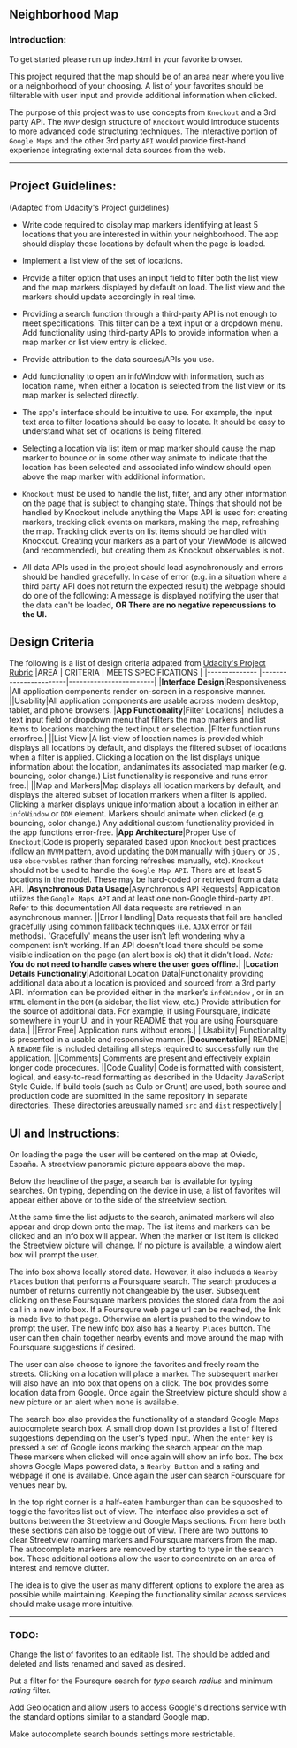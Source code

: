 ## Neighborhood Map
### Introduction: 
To get started please run up index.html in your favorite browser.

This project required that the map should be of an area near where you live or a neighborhood of your choosing. A list of your favorites should be filterable with user input and provide additional information when clicked.

The purpose of this project was to use concepts from `Knockout` and a 3rd party API. The `MVVP` design structure of `Knockout` would introduce students to more advanced code structuring techniques. The interactive portion of `Google Maps` and the other 3rd party `API` would provide first-hand experience integrating external data sources from the web. 

___

## Project Guidelines:
(Adapted from Udacity's Project guidelines)
- Write code required to display map markers identifying at least 5 locations that you are interested in within your neighborhood. The app should display those locations by default when the page is loaded.
- Implement a list view of the set of locations.
- Provide a filter option that uses an input field to filter both the list view and the map markers displayed by default on load. The list view and the markers should update accordingly in real time.
- Providing a search function through a third-party API is not enough to meet specifications. This filter can be a text input or a dropdown menu.
Add functionality using third-party APIs to provide information when a map marker or list view entry is clicked.
- Provide attribution to the data sources/APIs you use.
- Add functionality to open an infoWindow with information, such as location name, when either a location is selected from the list view or its map marker is selected directly.
- The app's interface should be intuitive to use. For example, the input text area to filter locations should be easy to locate. It should be easy to understand what set of locations is being filtered.
- Selecting a location via list item or map marker should cause the map marker to bounce or in some other way animate to indicate that the location has been selected and associated info window should open above the map marker with additional information.

- `Knockout` must be used to handle the list, filter, and any other information on the page that is subject to changing state. Things that should not be handled by Knockout include anything the Maps API is used for: creating markers, tracking click events on markers, making the map, refreshing the map. Tracking click events on list items should be handled with Knockout. Creating your markers as a part of your ViewModel is allowed (and recommended), but creating them as Knockout observables is not.
- All data APIs used in the project should load asynchronously and errors should be handled gracefully. In case of error (e.g. in a situation where a third party API does not return the expected result) the webpage should do one of the following: A message is displayed notifying the user that the data can't be loaded, **OR There are no negative repercussions to the UI.**

## Design Criteria ##
The following is a list of design criteria adpated from [Udacity's Project Rubric](https://review.udacity.com/#!/rubrics/17/view)
|AREA           | CRITERIA              |  MEETS SPECIFICATIONS |
|-------------- |-----------------------|------------------------|
|**Interface Design**|Responsiveness |All application components render on-screen in a responsive manner.
||Usability|All application components are usable across modern desktop, tablet, and phone browsers.
|**App Functionality**|Filter Locations| Includes a text input field or dropdown menu that fillters the map markers and list items to locations matching the text input or selection. |Filter function runs errorfree.|
||List View |A list-view of location names is provided which displays all locations by default, and displays the filtered subset of locations when a filter is applied. Clicking a location on the list displays unique information about the location, andanimates its associated map marker (e.g. bouncing, color change.) List functionality is responsive and runs error free.|
||Map and Markers|Map displays all location markers by default, and displays the altered subset of location markers when a filter is applied. Clicking a marker displays unique information about a location in either an `infoWindow` or `DOM` element. Markers should animate when clicked (e.g. bouncing, color change.) Any additional custom functionality provided in the app functions error-free.
|**App Architecture**|Proper Use of `Knockout`|Code is properly separated based upon `Knockout` best practices (follow an `MVVM` pattern, avoid updating the `DOM` manually with `jQuery` or `JS` , use `observables` rather than forcing refreshes manually, etc). `Knockout` should not be used to handle the `Google Map API`. There are at least 5 locations in the model. These may be hard-coded or retrieved from a data API.
|**Asynchronous Data Usage**|Asynchronous API Requests| Application utilizes the `Google Maps API` and at least one non-Google third-party `API`. Refer to this documentation All data requests are retrieved in an asynchronous manner.
||Error Handling| Data requests that fail are handled gracefully using common fallback techniques (i.e. `AJAX` error or fail methods). 'Gracefully' means the user isn’t left wondering why a component isn’t working. If an API doesn’t load there should be some visible indication on the page (an alert box is ok) that it didn’t load. *Note:* **You do not need to handle cases where the user goes offline.**|
|**Location Details Functionality**|Additional Location Data|Functionality providing additional data about a location is provided and sourced from a 3rd party API. Information can be provided either in the marker’s `infoWindow` , or in an `HTML` element in the `DOM` (a sidebar, the list view, etc.) Provide attribution for the source of additional data. For example, if using Foursquare, indicate somewhere in your UI and in your README that you are using Foursquare data.|
||Error Free| Application runs without errors.|
||Usability| Functionality is presented in a usable and responsive manner.
|**Documentation**| README| A `README` file is included detailing all steps required to successfully run the application.
||Comments| Comments are present and effectively explain longer code procedures.
||Code Quality| Code is formatted with consistent, logical, and easy-to-read formatting as described in the Udacity JavaScript Style Guide. If build tools (such as Gulp or Grunt) are used, both source and production code are submitted in the same repository in separate directories. These directories areusually named `src` and `dist` respectively.|

## UI and Instructions:

On loading the page the user will be centered on the map at Oviedo, España. A streetview panoramic picture appears above the map. 

Below the headline of the page, a search bar is available for typing searches. On typing, depending on the device in use, a list of favorites will appear either above or to the side of the streetview section.

At the same time the list adjusts to the search, animated markers wil also appear and drop down onto the map. The list items and markers can be clicked and an info box will appear. When the marker or list item is clicked the Streetview picture will change. If no picture is available, a window alert box will prompt the user. 

The info box shows locally stored data. However, it also inclueds a `Nearby Places` button that performs a Foursquare search. The search produces a number of returns currently not changeable by the user. Subsequent clicking on these Foursquare markers provides the stored data from the api call in a new info box. If a Foursqure web page url can be reached, the link is made live to that page. Otherwise an alert is pushed to the window to prompt the user. The new info box also has a `Nearby Places` button. The user can then chain together nearby events and move around the map with Foursquare suggestions if desired.

The user can also choose to ignore the favorites and freely roam the streets. Clicking on a location will place a marker. The subsequent marker will also have an info box that opens on a click. The box provides some location data from Google. Once again the Streetview picture should show a new picture or an alert when none is available. 

The search box also provides the functionality of a standard Google Maps autocomplete search box. A small drop down list provides a list of filtered suggestions depending on the user's typed input. When the `enter` key is pressed a set of Google icons marking the search appear on the map. These markers when clicked will once again will show an info box. The box shows Google Maps powered data, a `Nearby Button` and a rating and webpage if one is available. Once again the user can search Foursquare for venues near by.

In the top right corner is a half-eaten hamburger than can be squooshed to toggle the favorites list out of view. The interface also provides a set of buttons between the Streetview and Google Maps sections. From here both these sections can also be toggle out of view. There are two buttons to clear Streetview roaming markers and Foursquare markers from the map. The autocomplete markers are removed by starting to type in the search box. These additional options allow the user to concentrate on an area of interest and remove clutter.

The idea is to give the user as many different options to explore the area as possible while maintaining. Keeping the functionality similar across services should make usage more intuitive.

---
### TODO:

Change the list of favorites to an editable list. The should be added and deleted and lists renamed and saved as desired.

Put a filter for the Foursqure search for *type* search *radius* and minimum *rating* filter.

Add Geolocation and allow users to access Google's directions service with the standard options similar to a standard Google map.

Make autocomplete search bounds settings more restrictable.













